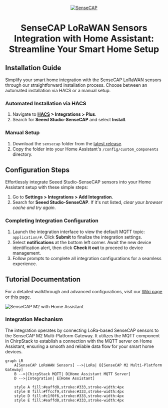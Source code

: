 <p align="center">
  <a href="https://wiki.seeedstudio.com/home_assistant_sensecap/">
    <img src="https://raw.githubusercontent.com/Seeed-Solution/home-assistant-SenseCAP/main/icon.png" width="auto" height="auto" alt="SenseCAP">
  </a>
</p>

<div align="center">

# SenseCAP LoRaWAN Sensors Integration with Home Assistant: Streamline Your Smart Home Setup
</div>

## Installation Guide

Simplify your smart home integration with the SenseCAP LoRaWAN sensors through our straightforward installation process. Choose between an automated installation via HACS or a manual setup.

### Automated Installation via HACS

1. Navigate to **[HACS](https://hacs.xyz/) > Integrations > Plus**.
2. Search for **Seeed Studio-SenseCAP** and select **Install**.

### Manual Setup

1. Download the `sensecap` folder from the [latest release](https://github.com/Seeed-Solution/home-assistant-SenseCAP/releases/latest).
2. Copy the folder into your Home Assistant's `/config/custom_components` directory.

## Configuration Steps

Effortlessly integrate Seeed Studio-SenseCAP sensors into your Home Assistant setup with these simple steps:

1. Go to **Settings > Integrations > Add Integration**.
2. Search for **Seeed Studio-SenseCAP**. If it's not listed, *clear your browser cache and try again*.

### Completing Integration Configuration

1. Launch the integration interface to view the default MQTT topic: `application/#`. Click **Submit** to finalize the integration settings.
2. Select **notifications** at the bottom left corner. Await the new device identification alert, then click **Check it out** to proceed to device management.
3. Follow prompts to complete all integration configurations for a seamless experience.

## Tutorial Documentation

For a detailed walkthrough and advanced configurations, visit our [Wiki page](https://wiki.seeedstudio.com/home_assistant_sensecap/) or [this page](https://wiki.seeedstudio.com/connect_vision_ai_v2_to_ha/#installing-the-hacs-plugin).

![SenseCAP M2 with Home Assistant](https://files.seeedstudio.com/wiki/IMAGES/SenseCAP/M2_homeassistant/overview.jpg)

### Integration Mechanism

The integration operates by connecting LoRa-based SenseCAP sensors to the SenseCAP M2 Multi-Platform Gateway. It utilizes the MQTT component in ChirpStack to establish a connection with the MQTT server on Home Assistant, ensuring a smooth and reliable data flow for your smart home devices.

```mermaid
graph LR
    A[SenseCAP LoRaWAN Sensors] -->|LoRa| B[SenseCAP M2 Multi-Platform Gateway]
    B -->|ChirpStack MQTT| D[Home Assistant MQTT Server]
    D -->|Integration| E[Home Assistant]

    style A fill:#eaffd0,stroke:#333,stroke-width:4px
    style B fill:#ffccf9,stroke:#333,stroke-width:4px
    style D fill:#c1f0f6,stroke:#333,stroke-width:4px
    style E fill:#eaffd0,stroke:#333,stroke-width:4px
```

